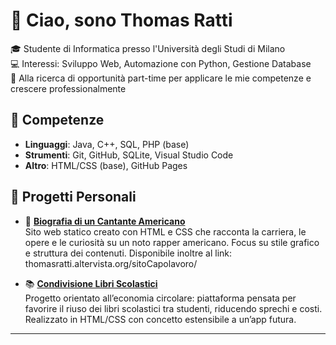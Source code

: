# 👋 Ciao, sono Thomas Ratti

🎓 Studente di Informatica presso l'Università degli Studi di Milano  
💻 Interessi: Sviluppo Web, Automazione con Python, Gestione Database  
🚀 Alla ricerca di opportunità part-time per applicare le mie competenze e crescere professionalmente

## 🔧 Competenze

- **Linguaggi**: Java, C++, SQL, PHP (base)
- **Strumenti**: Git, GitHub, SQLite, Visual Studio Code
- **Altro**: HTML/CSS (base), GitHub Pages

## 📂 Progetti Personali

- 🎤 **[Biografia di un Cantante Americano](https://github.com/thomasratti/project_Biography)**  
  Sito web statico creato con HTML e CSS che racconta la carriera, le opere e le curiosità su un noto rapper americano. Focus su stile grafico e struttura dei contenuti.
  Disponibile inoltre al link: thomasratti.altervista.org/sitoCapolavoro/

- 📚 **[Condivisione Libri Scolastici](https://github.com/thomasratti/libri-circolari)**  
  Progetto orientato all’economia circolare: piattaforma pensata per favorire il riuso dei libri scolastici tra studenti, riducendo sprechi e costi. Realizzato in HTML/CSS con concetto estensibile a un’app futura.

---
